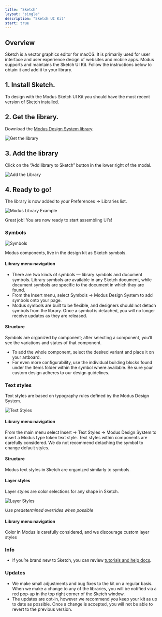 ```yaml
---
title: "Sketch"
layout: "single"
description: "Sketch UI Kit"
start: true
---
```


<style>
main img {
  width: 100%;
  background-color: #eee;
  min-height: 133px;
}
</style>

## Overview

Sketch is a vector graphics editor for macOS. It is primarily used for user interface and user experience design of websites and mobile apps. Modus supports and maintains the Sketch UI Kit. Follow the instructions below to obtain it and add it to your library.

## 1. Install Sketch.

   To design with the Modus Sketch UI Kit you should have the most recent version of Sketch installed.

## 2. Get the library.

   Download the [Modus Design System library](https://drive.google.com/file/d/1PszMnpntQCsLPJfI58vqmfLETRtm4Q1k/view?usp=sharing).

![Get the library](/img/guide/designer_01_add_library.png)

## 3. Add the library

   Click on the “Add library to Sketch” button in the lower right of the modal.

![Add the Library](/img/guide/designer_02_add_librarylrg.png)

## 4. Ready to go!

   The library is now added to your Preferences -> Libraries list.

![Modus Library Example](/img/guide/designer_03_Modus_library_example_screen.png)

   Great job! You are now ready to start assembling UI’s!


### Symbols

![Symbols](/img/guide/designer_04_Symbols_elements.png)

Modus components, live in the design kit as Sketch symbols.

#### Library menu navigation

- There are two kinds of symbols — library symbols and document symbols. Library symbols are available in any Sketch document, while document symbols are specific to the document in which they are found.
- From the Insert menu, select Symbols → Modus Design System to add symbols onto your page.
- Modus symbols are built to be flexible, and designers should not detach symbols from the library. Once a symbol is detached, you will no longer receive updates as they are released.

#### Structure

Symbols are organized by component; after selecting a component, you’ll see the variations and states of that component.

- To add the whole component, select the desired variant and place it on your artboard.
- For even more configurability, use the individual building blocks found under the Items folder within the symbol where available. Be sure your custom design adheres to our design guidelines.

### Text styles

Text styles are based on typography rules defined by the Modus Design System.

![Text Styles](/img/guide/designer_05_Text_styles.png)

#### Library menu navigation

From the main menu select Insert → Text Styles → Modus Design System to insert a Modus type token text style.
Text styles within components are carefully considered. We do not recommend detaching the symbol to change default styles.

#### Structure

Modus text styles in Sketch are organized similarly to symbols.

#### Layer styles

Layer styles are color selections for any shape in Sketch.

![Layer Styles](/img/guide/designer_06_Layer_overrides.png)

_Use predetermined overrides when possible_

#### Library menu navigation

Color in Modus is carefully considered, and we discourage custom layer styles

### Info

- If you’re brand new to Sketch, you can review [tutorials and help docs](https://www.sketchapp.com/docs/).

### Updates

- We make small adjustments and bug fixes to the kit on a regular basis. When we make a change to any of the libraries, you will be notified via a red pop-up in the top right corner of the Sketch window.
- The updates are opt-in, however we recommend you keep your kit as up to date as possible. Once a change is accepted, you will not be able to revert to the previous version.
